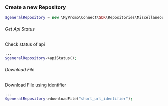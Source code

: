### Create a new Repository
```php
$generalRepository = new \MyPromo\Connect\SDK\Repositories\Miscellaneous\GeneralRepository(client);
```

###### Get Api Status
Check status of api
```php
...
$generalRepository->apiStatus();
```

###### Download File
Download File using identifier
```php
...
$generalRepository->downloadFile("short_url_identifier");
```